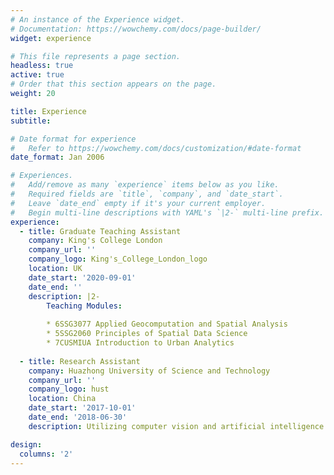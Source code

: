 ```yaml
---
# An instance of the Experience widget.
# Documentation: https://wowchemy.com/docs/page-builder/
widget: experience

# This file represents a page section.
headless: true
active: true
# Order that this section appears on the page.
weight: 20

title: Experience
subtitle:

# Date format for experience
#   Refer to https://wowchemy.com/docs/customization/#date-format
date_format: Jan 2006

# Experiences.
#   Add/remove as many `experience` items below as you like.
#   Required fields are `title`, `company`, and `date_start`.
#   Leave `date_end` empty if it's your current employer.
#   Begin multi-line descriptions with YAML's `|2-` multi-line prefix.
experience:
  - title: Graduate Teaching Assistant
    company: King's College London
    company_url: ''
    company_logo: King's_College_London_logo
    location: UK
    date_start: '2020-09-01'
    date_end: ''
    description: |2-
        Teaching Modules:
        
        * 6SSG3077 Applied Geocomputation and Spatial Analysis
        * 5SSG2060 Principles of Spatial Data Science
        * 7CUSMIUA Introduction to Urban Analytics
        
  - title: Research Assistant
    company: Huazhong University of Science and Technology
    company_url: ''
    company_logo: hust
    location: China
    date_start: '2017-10-01'
    date_end: '2018-06-30'
    description: Utilizing computer vision and artificial intelligence to develop a system for improve management of built environment.

design:
  columns: '2'
---
```

